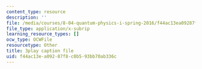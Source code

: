 ```yaml
---
content_type: resource
description: ''
file: /media/courses/8-04-quantum-physics-i-spring-2016/f44ac13ea09287f8c0b593bb70ab336c_jPVD45YYlk.srt
file_type: application/x-subrip
learning_resource_types: []
ocw_type: OCWFile
resourcetype: Other
title: 3play caption file
uid: f44ac13e-a092-87f8-c0b5-93bb70ab336c
---
```

